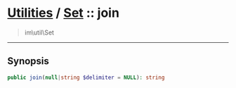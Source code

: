 # [Utilities](util.md) / [Set](util-Set.md) :: join
 > im\util\Set
____

## Synopsis
```php
public join(null|string $delimiter = NULL): string
```

